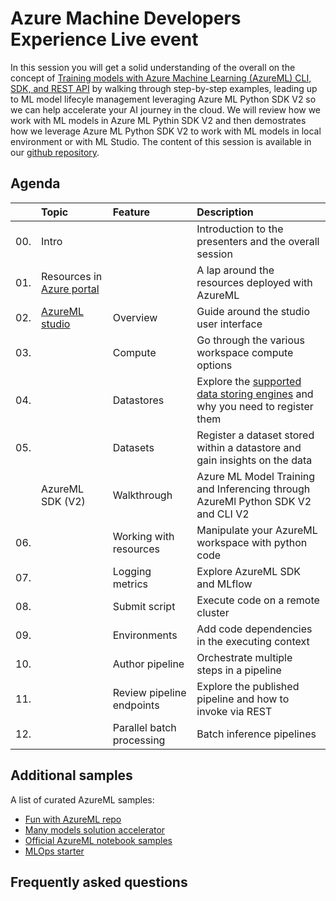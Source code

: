 # Azure Machine Developers Experience Live event

In this session you will get a solid understanding of the overall on the concept of [Training models with Azure Machine Learning (AzureML) CLI, SDK, and REST API](https://learn.microsoft.com/en-us/azure/machine-learning/how-to-train-model?tabs=python) by walking through step-by-step examples, leading up to ML model lifecyle management leveraging Azure ML Python SDK V2 so we can help accelerate your AI journey in the cloud. We will review how we work with ML models in Azure ML Pythin SDK V2 and then demostrates how we leverage Azure ML Python SDK V2 to work with ML models in local environment or with ML Studio.
The content of this session is available in our [github repository](https://aka.ms/ftalive/azureml/ml-developers-experience).

## Agenda

|     | Topic  | Feature | Description  
| :-- | :----- | :-----  | :-----
| 00. | Intro  |     | Introduction to the presenters and the overall session
| 01. | Resources in [Azure portal](http://portal.azure.com/) | | A lap around the resources deployed with AzureML
| 02. | [AzureML studio](https://ml.azure.com/) | Overview | Guide around the studio user interface
| 03. |  | Compute | Go through the various workspace compute options
| 04. |  | Datastores | Explore the [supported data storing engines](https://docs.microsoft.com/azure/machine-learning/how-to-access-data#supported-data-storage-service-types) and why you need to register them
| 05. |  | Datasets | Register a dataset stored within a datastore and gain insights on the data
|     | AzureML SDK (V2) | Walkthrough | Azure ML Model Training and Inferencing through AzureMl Python SDK V2 and CLI V2
| 06. |  | Working with resources | Manipulate your AzureML workspace with python code
| 07. |  | Logging metrics | Explore AzureML SDK and MLflow
| 08. |  | Submit script | Execute code on a remote cluster
| 09. |  | Environments | Add code dependencies in the executing context
| 10. |  | Author pipeline | Orchestrate multiple steps in a pipeline
| 11. |  | Review pipeline endpoints | Explore the published pipeline and how to invoke via REST
| 12. |  | Parallel batch processing | Batch inference pipelines

## Additional samples

A list of curated AzureML samples:

- [Fun with AzureML repo](https://github.com/rndazurescript/FunWithAzureML)
- [Many models solution accelerator](https://github.com/microsoft/solution-accelerator-many-models)
- [Official AzureML notebook samples](https://github.com/Azure/MachineLearningNotebooks/)
- [MLOps starter](https://aka.ms/mlops)

## Frequently asked questions

